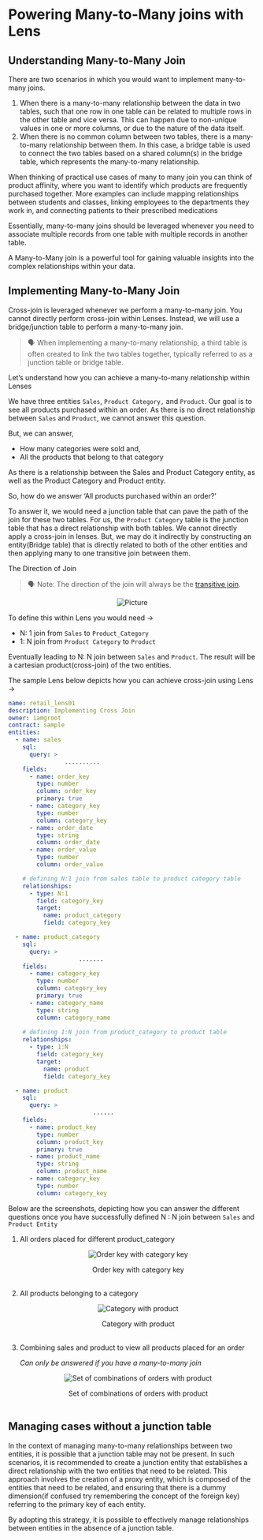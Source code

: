 # Powering Many-to-Many joins with Lens

## Understanding Many-to-Many Join

There are two scenarios in which you would want to implement many-to-many joins. 

1. When there is a many-to-many relationship between the data in two tables, such that one row in one table can be related to multiple rows in the other table and vice versa. This can happen due to non-unique values in one or more columns, or due to the nature of the data itself.
2. When there is no common column between two tables, there is a many-to-many relationship between them. In this case, a bridge table is used to connect the two tables based on a shared column(s) in the bridge table, which represents the many-to-many relationship.

When thinking of practical use cases of many to many join you can think of product affinity, where you want to identify which products are frequently purchased together. More examples can include mapping relationships between students and classes, linking employees to the departments they work in, and connecting patients to their prescribed medications

Essentially, many-to-many joins should be leveraged whenever you need to associate multiple records from one table with multiple records in another table. 

A Many-to-Many join is a powerful tool for gaining valuable insights into the complex relationships within your data.

## Implementing Many-to-Many Join

Cross-join is leveraged whenever we perform a many-to-many join. You cannot directly perform cross-join within Lenses. Instead, we will use a bridge/junction table to perform a many-to-many join. 

> 🗣 When implementing a many-to-many relationship, a third table is often created to link the two tables together, typically referred to as a junction table or bridge table.

Let’s understand how you can achieve a many-to-many relationship within Lenses

We have three entities `Sales`, `Product Category,` and  `Product`. Our goal is to see all products purchased within an order. As there is no direct relationship between `Sales` and `Product`, we cannot answer this question.

But, we can answer,

- How many categories were sold and,
- All the products that belong to that category

As there is a relationship between the Sales and Product Category entity, as well as the Product Category and Product entity.

So, how do we answer ‘All products purchased within an order?’

To answer it, we would need a junction table that can pave the path of the join for these two tables. For us, the `Product Category` table is the junction table that has a direct relationship with both tables. We cannot directly apply a cross-join in lenses. But, we may do it indirectly by constructing an entity(Bridge table) that is directly related to both of the other entities and then applying many to one transitive join between them.

The Direction of Join

> 🗣 Note: The direction of the join will always be the
[transitive join](../working_with_transitive_joins.md).
 
<center>

![Picture](./untitled.png)

</center>

To define this within Lens you would need  →

- N: 1 join from `Sales` to `Product_Category`
- 1: N join from `Product Category`  to `Product`

Eventually leading to N: N join between `Sales` and `Product`. The result will be a cartesian product(cross-join) of the two entities.

The sample Lens below depicts how you can achieve cross-join using Lens →

```yaml
name: retail_lens01
description: Implementing Cross Join
owner: iamgroot
contract: sample
entities:
  - name: sales
    sql:
      query: >
				..........
    fields:
      - name: order_key
        type: number
        column: order_key
        primary: true
      - name: category_key
        type: number
        column: category_key
      - name: order_date
        type: string
        column: order_date      
      - name: order_value
        type: number
        column: order_value

    # defining N:1 join from sales table to product category table
    relationships:
      - type: N:1
        field: category_key
        target:
          name: product_category
          field: category_key

  - name: product_category
    sql:
      query: >
					.......
    fields:
      - name: category_key
        type: number
        column: category_key
        primary: true
      - name: category_name
        type: string
        column: category_name
        
    # defining 1:N join from product_category to product table
    relationships:
      - type: 1:N
        field: category_key
        target:
          name: product
          field: category_key

  - name: product
    sql:
      query: >
						......
    fields:        
      - name: product_key
        type: number
        column: product_key
        primary: true
      - name: product_name
        type: string
        column: product_name        
      - name: category_key 
        type: number
        column: category_key
```

Below are the screenshots, depicting how you can answer the different questions once you have successfully defined N : N join between `Sales` and `Product Entity`

1. All orders placed for different product_category
 
    <center>

    ![Order key with category key](./untitled_1.png)

    </center>

    <figcaption align = "center">Order key with category key</figcaption>
    <br>

1. All products belonging to a category
 
    <center>

    ![Category with product](./untitled_2.png)

    </center>


    <figcaption align = "center">Category with product</figcaption>
    <br>

1. Combining sales and product to view all products placed for an order
    
    *Can only be answered if you have a many-to-many join*
         
    <center>

    ![Set of combinations of orders with product](./untitled_3.png)

    </center>

    <figcaption align = "center">Set of combinations of orders with product</figcaption>

    <br>

## Managing cases without a junction table

In the context of managing many-to-many relationships between two entities, it is possible that a junction table may not be present. In such scenarios, it is recommended to create a junction entity that establishes a direct relationship with the two entities that need to be related. This approach involves the creation of a proxy entity, which is composed of the entities that need to be related, and ensuring that there is a dummy dimension(if confused try remembering the concept of the foreign key) referring to the primary key of each entity. 

By adopting this strategy, it is possible to effectively manage relationships between entities in the absence of a junction table.